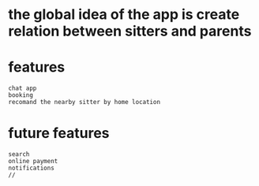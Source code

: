 
# the global idea of the app is create relation between sitters and parents 
# features
    chat app
    booking 
    recomand the nearby sitter by home location

# future features
    search
    online payment
    notifications
    //
